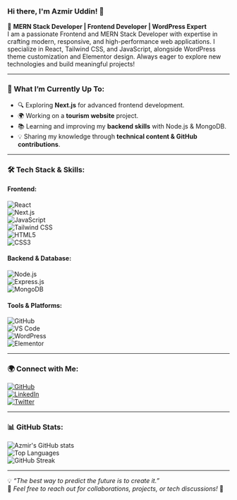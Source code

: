 ### Hi there, I'm Azmir Uddin! 👋

🚀 **MERN Stack Developer | Frontend Developer | WordPress Expert**  
I am a passionate Frontend and MERN Stack Developer with expertise in crafting modern, responsive, and high-performance web applications. I specialize in React, Tailwind CSS, and JavaScript, alongside WordPress theme customization and Elementor design. Always eager to explore new technologies and build meaningful projects!

---

### 🚀 What I’m Currently Up To:
- 🔍 Exploring **Next.js** for advanced frontend development.
- 🌍 Working on a **tourism website** project.
- 📚 Learning and improving my **backend skills** with Node.js & MongoDB.
- 💡 Sharing my knowledge through **technical content & GitHub contributions**.

---

### 🛠 Tech Stack & Skills:
#### **Frontend:**  
![React](https://img.shields.io/badge/React-61DAFB?style=flat&logo=react&logoColor=white)  
![Next.js](https://img.shields.io/badge/Next.js-000000?style=flat&logo=nextdotjs&logoColor=white)  
![JavaScript](https://img.shields.io/badge/JavaScript-F7DF1E?style=flat&logo=javascript&logoColor=black)  
![Tailwind CSS](https://img.shields.io/badge/Tailwind_CSS-38B2AC?style=flat&logo=tailwind-css&logoColor=white)  
![HTML5](https://img.shields.io/badge/HTML5-E34F26?style=flat&logo=html5&logoColor=white)  
![CSS3](https://img.shields.io/badge/CSS3-1572B6?style=flat&logo=css3&logoColor=white)  

#### **Backend & Database:**  
![Node.js](https://img.shields.io/badge/Node.js-339933?style=flat&logo=nodedotjs&logoColor=white)  
![Express.js](https://img.shields.io/badge/Express.js-000000?style=flat&logo=express&logoColor=white)  
![MongoDB](https://img.shields.io/badge/MongoDB-47A248?style=flat&logo=mongodb&logoColor=white)  

#### **Tools & Platforms:**  
![GitHub](https://img.shields.io/badge/GitHub-181717?style=flat&logo=github&logoColor=white)  
![VS Code](https://img.shields.io/badge/VS_Code-007ACC?style=flat&logo=visual-studio-code&logoColor=white)  
![WordPress](https://img.shields.io/badge/WordPress-21759B?style=flat&logo=wordpress&logoColor=white)  
![Elementor](https://img.shields.io/badge/Elementor-92003B?style=flat&logo=elementor&logoColor=white)  

---

### 🌍 Connect with Me:
[![GitHub](https://img.shields.io/badge/GitHub-100000?style=flat&logo=github&logoColor=white)](https://github.com/yourusername)  
[![LinkedIn](https://img.shields.io/badge/LinkedIn-0077B5?style=flat&logo=linkedin&logoColor=white)](https://linkedin.com/in/yourprofile)  
[![Twitter](https://img.shields.io/badge/Twitter-1DA1F2?style=flat&logo=twitter&logoColor=white)](https://twitter.com/yourprofile)  

---

### 📊 GitHub Stats:
![Azmir's GitHub stats](https://github-readme-stats.vercel.app/api?username=yourusername&show_icons=true&theme=radical)  
![Top Languages](https://github-readme-stats.vercel.app/api/top-langs/?username=yourusername&layout=compact&theme=radical)  
![GitHub Streak](https://github-readme-streak-stats.herokuapp.com/?user=yourusername&theme=radical)  

---

💡 _“The best way to predict the future is to create it.”_  
📩 _Feel free to reach out for collaborations, projects, or tech discussions!_ 🚀
